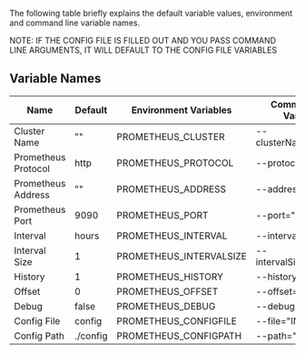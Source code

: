 The following table briefly explains the default variable values, environment and command line variable names.

NOTE: IF THE CONFIG FILE IS FILLED OUT AND YOU PASS COMMAND LINE 
ARGUMENTS, IT WILL DEFAULT TO THE CONFIG FILE VARIABLES

## Variable Names
| Name | Default | Environment Variables | Command Line Variables |
|--------|-------|-------|-------|
| Cluster Name | "" | PROMETHEUS_CLUSTER | --clusterName="INPUT" | 
| Prometheus Protocol | http | PROMETHEUS_PROTOCOL | --protocol="INPUT" |
| Prometheus Address | "" | PROMETHEUS_ADDRESS | --address="INPUT" | 
| Prometheus Port | 9090 | PROMETHEUS_PORT | --port="INPUT" |
| Interval | hours | PROMETHEUS_INTERVAL | --interval="INPUT" |
| Interval Size | 1 | PROMETHEUS_INTERVALSIZE | --intervalSize="INPUT" |
| History | 1 | PROMETHEUS_HISTORY | --history="INPUT" | 
| Offset | 0 | PROMETHEUS_OFFSET | --offset="INPUT" | 
| Debug | false | PROMETHEUS_DEBUG | --debug="INPUT" |
| Config File | config | PROMETHEUS_CONFIGFILE | --file="INPUT" |
| Config Path | ./config | PROMETHEUS_CONFIGPATH | --path="INPUT" |


